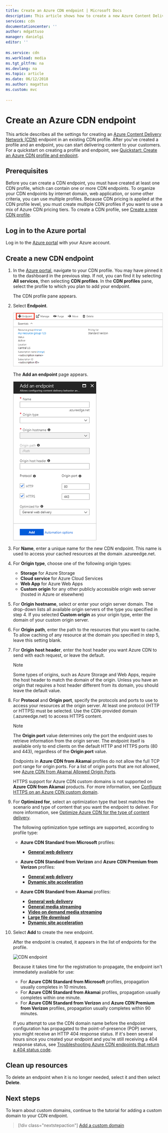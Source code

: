 ```yaml
---
title: Create an Azure CDN endpoint | Microsoft Docs
description: This article shows how to create a new Azure Content Delivery Network (CDN) endpoint, including advanced settings.
services: cdn
documentationcenter: ''
author: mdgattuso
manager: danielgi
editor: ''

ms.service: cdn
ms.workload: media
ms.tgt_pltfrm: na
ms.devlang: na
ms.topic: article
ms.date: 06/12/2018
ms.author: magattus
ms.custom: mvc

---
```

# Create an Azure CDN endpoint
This article describes all the settings for creating an [Azure Content Delivery Network (CDN)](cdn-overview.md) endpoint in an existing CDN profile. After you've created a profile and an endpoint, you can start delivering content to your customers. For a quickstart on creating a profile and endpoint, see [Quickstart: Create an Azure CDN profile and endpoint](cdn-create-new-endpoint.md).

## Prerequisites
Before you can create a CDN endpoint, you must have created at least one CDN profile, which can contain one or more CDN endpoints. To organize your CDN endpoints by internet domain, web application, or some other criteria, you can use multiple profiles. Because CDN pricing is applied at the CDN profile level, you must create multiple CDN profiles if you want to use a mix of Azure CDN pricing tiers. To create a CDN profile, see [Create a new CDN profile](cdn-create-new-endpoint.md#create-a-new-cdn-profile).

## Log in to the Azure portal
Log in to the [Azure portal](https://portal.azure.com) with your Azure account.

## Create a new CDN endpoint

1. In the [Azure portal](https://portal.azure.com), navigate to your CDN profile. You may have pinned it to the dashboard in the previous step. If not, you can find it by selecting **All services**, then selecting **CDN profiles**. In the **CDN profiles** pane, select the profile to which you plan to add your endpoint. 
   
    The CDN profile pane appears.

2. Select **Endpoint**.
   
    ![CDN select endpoint](./media/cdn-create-endpoint-how-to/cdn-select-endpoint.png)
   
    The **Add an endpoint** page appears.
   
    ![Add endpoint page](./media/cdn-create-endpoint-how-to/cdn-add-endpoint-page.png)

3. For **Name**, enter a unique name for the new CDN endpoint. This name is used to access your cached resources at the domain _<endpointname>_.azureedge.net.

4. For **Origin type**, choose one of the following origin types: 
   - **Storage** for Azure Storage
   - **Cloud service** for Azure Cloud Services
   - **Web App** for Azure Web Apps
   - **Custom origin** for any other publicly accessible origin web server (hosted in Azure or elsewhere)

5. For **Origin hostname**, select or enter your origin server domain. The drop-down lists all available origin servers of the type you specified in step 4. If you selected **Custom origin** as your origin type, enter the domain of your custom origin server.
    
6. For **Origin path**, enter the path to the resources that you want to cache. To allow caching of any resource at the domain you specified in step 5, leave this setting blank.
    
7. For **Origin host header**, enter the host header you want Azure CDN to send with each request, or leave the default.
   
   > [!NOTE]
   > Some types of origins, such as Azure Storage and Web Apps, require the host header to match the domain of the origin. Unless you have an origin that requires a host header different from its domain, you should leave the default value.
   > 
    
8. For **Protocol** and **Origin port**, specify the protocols and ports to use to access your resources at the origin server. At least one protocol (HTTP or HTTPS) must be selected. Use the CDN-provided domain (_<endpointname>_.azureedge.net) to access HTTPS content. 
   
   > [!NOTE]
   > The **Origin port** value determines only the port the endpoint uses to retrieve information from the origin server. The endpoint itself is available only to end clients on the default HTTP and HTTPS ports (80 and 443), regardless of the **Origin port** value.  
   > 
   > Endpoints in **Azure CDN from Akamai** profiles do not allow the full TCP port range for origin ports. For a list of origin ports that are not allowed, see [Azure CDN from Akamai Allowed Origin Ports](/previous-versions/azure/mt757337(v=azure.100)).  
   > 
   > HTTPS support for Azure CDN custom domains is not supported on **Azure CDN from Akamai** products. For more information, see [Configure HTTPS on an Azure CDN custom domain](cdn-custom-ssl.md).
    
9. For **Optimized for**, select an optimization type that best matches the scenario and type of content that you want the endpoint to deliver. For more information, see [Optimize Azure CDN for the type of content delivery](cdn-optimization-overview.md).

    The following optimization type settings are supported, according to profile type:
    - **Azure CDN Standard from Microsoft** profiles:
       - [**General web delivery**](cdn-optimization-overview.md#general-web-delivery)

    - **Azure CDN Standard from Verizon** and **Azure CDN Premium from Verizon** profiles:
       - [**General web delivery**](cdn-optimization-overview.md#general-web-delivery)
       - [**Dynamic site acceleration**](cdn-optimization-overview.md#dynamic-site-acceleration)

    - **Azure CDN Standard from Akamai** profiles:
       - [**General web delivery**](cdn-optimization-overview.md#general-web-delivery)
       - [**General media streaming**](cdn-optimization-overview.md#general-media-streaming)
       - [**Video on demand media streaming**](cdn-optimization-overview.md#video-on-demand-media-streaming)
       - [**Large file download**](cdn-optimization-overview.md#large-file-download)
       - [**Dynamic site acceleration**](cdn-optimization-overview.md#dynamic-site-acceleration)

10. Select **Add** to create the new endpoint.
   
    After the endpoint is created, it appears in the list of endpoints for the profile.
    
    ![CDN endpoint](./media/cdn-create-new-endpoint/cdn-endpoint-success.png)
    
    Because it takes time for the registration to propagate, the endpoint isn't immediately available for use: 
    - For **Azure CDN Standard from Microsoft** profiles, propagation usually completes in 10 minutes. 
    - For **Azure CDN Standard from Akamai** profiles, propagation usually completes within one minute. 
    - For **Azure CDN Standard from Verizon** and **Azure CDN Premium from Verizon** profiles, propagation usually completes within 90 minutes. 
   
    If you attempt to use the CDN domain name before the endpoint configuration has propagated to the point-of-presence (POP) servers, you might receive an HTTP 404 response status. If it's been several hours since you created your endpoint and you're still receiving a 404 response status, see [Troubleshooting Azure CDN endpoints that return a 404 status code](cdn-troubleshoot-endpoint.md).

## Clean up resources
To delete an endpoint when it is no longer needed, select it and then select **Delete**. 

## Next steps
To learn about custom domains, continue to the tutorial for adding a custom domain to your CDN endpoint.

> [!div class="nextstepaction"]
> [Add a custom domain](cdn-map-content-to-custom-domain.md)


